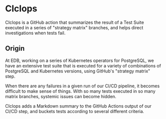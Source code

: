 # CIclops

CIclops is a GitHub action that summarizes the result of a Test Suite executed
in a series of "strategy matrix" branches, and helps direct investigations when
tests fail.

## Origin

At EDB, working on a series of Kubernetes operators for PostgreSQL, we have an
extensive test suite that is executed for a variety of combinations of
PostgreSQL and Kubernetes versions, using GitHub's "strategy matrix" step.

When there are any failures in a given run of our CI/CD pipeline, it becomes
difficult to make sense of things. With so many tests executed in so many matrix
branches, systemic issues can become hidden.

CIclops adds a Markdown summary to the GitHub Actions output of our CI/CD step,
and buckets tests according to several different criteria.
